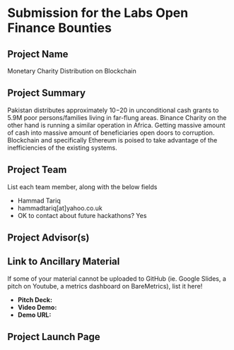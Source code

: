 # Submission for the Labs Open Finance Bounties

## Project Name
Monetary Charity Distribution on Blockchain

## Project Summary
Pakistan distributes approximately $10-$20 in unconditional cash grants to 5.9M poor persons/families living in far-flung areas. Binance Charity on the other hand is running a similar operation in Africa. Getting massive amount of cash into massive amount of beneficiaries open doors to corruption. Blockchain and specifically Ethereum is poised to take advantage of the inefficiencies of the existing systems.

## Project Team
List each team member, along with the below fields

* Hammad Tariq
* hammadtariq[at]yahoo.co.uk
* OK to contact about future hackathons? Yes

## Project Advisor(s)

## Link to Ancillary Material
If some of your material cannot be uploaded to GitHub (ie. Google Slides, a pitch on Youtube, a metrics dashboard on BareMetrics), list it here!

- **Pitch Deck:**
- **Video Demo:**
- **Demo URL:**

## Project Launch Page
